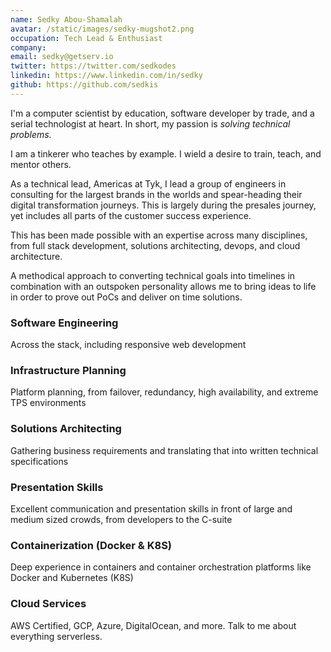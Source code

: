 ```yaml
---
name: Sedky Abou-Shamalah
avatar: /static/images/sedky-mugshot2.png
occupation: Tech Lead & Enthusiast
company:
email: sedky@getserv.io
twitter: https://twitter.com/sedkodes
linkedin: https://www.linkedin.com/in/sedky
github: https://github.com/sedkis
---
```


I'm a computer scientist by education, software developer by trade, and a serial technologist at heart. In short, my passion is _solving technical problems._

I am a tinkerer who teaches by example. I wield a desire to train, teach, and mentor others.

As a technical lead, Americas at Tyk, I lead a group of engineers in consulting for the largest brands in the worlds and spear-heading their digital transformation journeys. This is largely during the presales journey, yet includes all parts of the customer success experience.

This has been made possible with an expertise across many disciplines, from full stack development, solutions architecting, devops, and cloud architecture.

A methodical approach to converting technical goals into timelines in combination with an outspoken personality allows me to bring ideas to life in order to prove out PoCs and deliver on time solutions.

<section>
<section class="colorlib-services" data-section="services">
    <div class="colorlib-narrow-content">
        <div class="row row-pt-md">
            <div class="col-md-4 text-center animate-box">
                <div class="services color-1">
                    <span class="icon">
                        <i class="icon-code-outline"></i>
                    </span>
                    <div class="desc">
                        <h3>Software Engineering</h3>
                        <p>Across the stack, including responsive web development</p>
                    </div>
                </div>
            </div>
            <div class="col-md-4 text-center animate-box">
                <div class="services color-2">
                    <span class="icon">
                        <i class="icon-data"></i>
                    </span>
                    <div class="desc">
                        <h3>Infrastructure Planning</h3>
                        <p>Platform planning, from failover, redundancy, high availability, and extreme TPS environments</p>
                    </div>
                </div>
            </div>
            <div class="col-md-4 text-center animate-box">
                <div class="services color-3">
                    <span class="icon">
                        <i class="icon-layers2"></i>
                    </span>
                    <div class="desc">
                        <h3>Solutions Architecting</h3>
                        <p>Gathering business requirements and translating that into written technical specifications</p>
                    </div>
                </div>
            </div>
            <div class="col-md-4 text-center animate-box">
                <div class="services color-4">
                    <span class="icon">
                        <i class="icon-user"></i>
                    </span>
                    <div class="desc">
                        <h3>Presentation Skills</h3>
                        <p>Excellent communication and presentation skills in front of large and medium sized crowds, from developers to the C-suite</p>
                    </div>
                </div>
            </div>
            <div class="col-md-4 text-center animate-box">
                <div class="services color-5">
                    <span class="icon">
                        <i class="icon-flow-merge"></i>
                    </span>
                    <div class="desc">
                        <h3>Containerization (Docker & K8S)</h3>
                        <p>Deep experience in containers and container orchestration platforms like Docker and Kubernetes (K8S)</p>
                    </div>
                </div>
            </div>
            <div class="col-md-4 text-center animate-box">
                <div class="services color-6">
                    <span class="icon">
                        <i class="icon-cloud4"></i>
                    </span>
                    <div class="desc">
                        <h3>Cloud Services</h3>
                        <p>AWS Certified, GCP, Azure, DigitalOcean, and more.  Talk to me about everything serverless.</p>
                    </div>
                </div>
            </div>
        </div>
    </div>
</section>

</section>

[1]: https://tyk.io
[2]: https://www.youtube.com/channel/UCXR-k7wwwhdovpXXkRitJ_g
[3]: https://github.com/sedkis
